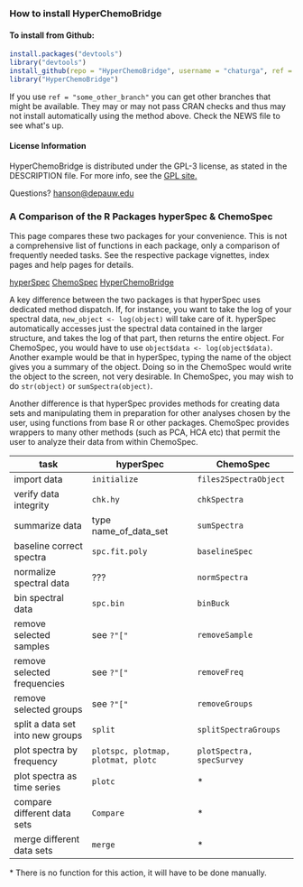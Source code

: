 ### How to install HyperChemoBridge

#### To install from Github:

````r
install.packages("devtools")
library("devtools")
install_github(repo = "HyperChemoBridge", username = "chaturga", ref = "master")
library("HyperChemoBridge")
````
If you use `ref = "some_other_branch"` you can get other branches that might be available.  They may or may not pass CRAN checks and thus may not install automatically using the method above.  Check the NEWS file to see what's up.

#### License Information

HyperChemoBridge is distributed under the GPL-3 license, as stated in the DESCRIPTION file.  For more info, see the [GPL site.](https://gnu.org/licenses/gpl.html)

Questions?  hanson@depauw.edu

### A Comparison of the R Packages hyperSpec & ChemoSpec

This page compares these two packages for your convenience.  This is not a comprehensive list of functions in each package, only a comparison of frequently needed tasks.  See the respective package vignettes, index pages and help pages for details.

[hyperSpec](http://CRAN.R-project.org/package=hyperSpec)
[ChemoSpec](http://CRAN.R-project.org/package=ChemoSpec)
[HyperChemoBridge](https://github.com/Chathurga/HyperChemoBridge)

A key difference between the two packages is that hyperSpec uses dedicated method dispatch.  If, for instance, you want to take the log of your spectral data, `new_object <- log(object)` will take care of it.  hyperSpec automatically accesses just the spectral data contained in the larger structure, and takes the log of that part, then returns the entire object.  For ChemoSpec, you would have to use `object$data <- log(object$data)`.  Another example would be that in hyperSpec, typing the name of the object gives you a summary of the object.  Doing so in the ChemoSpec would write the object to the screen, not very desirable.  In ChemoSpec, you may wish to do `str(object)` or `sumSpectra(object)`.

Another difference is that hyperSpec provides methods for creating data sets and manipulating them in preparation for other analyses chosen by the user, using functions from base R or other packages.  ChemoSpec provides wrappers to many other methods (such as PCA, HCA etc) that permit the user to analyze their data from within ChemoSpec.

task | hyperSpec | ChemoSpec
--- |---| ---
import data | `initialize` | `files2SpectraObject`
verify data integrity | `chk.hy` | `chkSpectra`
summarize data | type name_of_data_set | `sumSpectra`
baseline correct spectra | `spc.fit.poly` | `baselineSpec`
normalize spectral data | ??? | `normSpectra`
bin spectral data | `spc.bin` | `binBuck`
remove selected samples | see `?"["` | `removeSample`
remove selected frequencies | see `?"["` | `removeFreq`
remove selected groups | see `?"["` | `removeGroups`
split a data set into new groups | `split` | `splitSpectraGroups`
plot spectra by frequency | `plotspc, plotmap, plotmat, plotc    ` | `plotSpectra, specSurvey`
plot spectra as time series | `plotc` | *
compare different data sets | `Compare` | *
merge different data sets | `merge` | *

\* There is no function for this action, it will have to be done manually.

